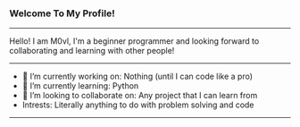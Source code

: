 ### Welcome To My Profile!
---
Hello! I am M0vl, I'm a beginner programmer and looking forward to collaborating and learning with other people!

---
- 🔭 I’m currently working on: Nothing (until I can code like a pro)
- 🌱 I’m currently learning: Python
- 👯 I’m looking to collaborate on: Any project that I can learn from
- Intrests: Literally anything to do with problem solving and code
---
